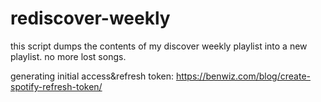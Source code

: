 # rediscover-weekly

this script dumps the contents of my discover weekly playlist into a new playlist. no more lost songs. 

generating initial access&refresh token: https://benwiz.com/blog/create-spotify-refresh-token/